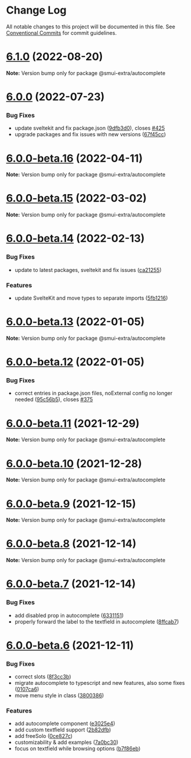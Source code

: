 # Change Log

All notable changes to this project will be documented in this file.
See [Conventional Commits](https://conventionalcommits.org) for commit guidelines.

# [6.1.0](https://github.com/hperrin/svelte-material-ui/compare/v6.0.0...v6.1.0) (2022-08-20)

**Note:** Version bump only for package @smui-extra/autocomplete





# [6.0.0](https://github.com/hperrin/svelte-material-ui/compare/v6.0.0-beta.16...v6.0.0) (2022-07-23)


### Bug Fixes

* update sveltekit and fix package.json ([9dfb3d0](https://github.com/hperrin/svelte-material-ui/commit/9dfb3d03209d62c9a9febf49fff884df3ba96964)), closes [#425](https://github.com/hperrin/svelte-material-ui/issues/425)
* upgrade packages and fix issues with new versions ([67f45cc](https://github.com/hperrin/svelte-material-ui/commit/67f45cc6bd628bd772c8717d20c0699be08e5d0d))





# [6.0.0-beta.16](https://github.com/hperrin/svelte-material-ui/compare/v6.0.0-beta.15...v6.0.0-beta.16) (2022-04-11)

**Note:** Version bump only for package @smui-extra/autocomplete





# [6.0.0-beta.15](https://github.com/hperrin/svelte-material-ui/compare/v6.0.0-beta.14...v6.0.0-beta.15) (2022-03-02)

**Note:** Version bump only for package @smui-extra/autocomplete





# [6.0.0-beta.14](https://github.com/hperrin/svelte-material-ui/compare/v6.0.0-beta.13...v6.0.0-beta.14) (2022-02-13)


### Bug Fixes

* update to latest packages, sveltekit and fix issues ([ca21255](https://github.com/hperrin/svelte-material-ui/commit/ca2125517a399b6cf28bafa3485b7e83ac4c927b))


### Features

* update SvelteKit and move types to separate imports ([5fb1216](https://github.com/hperrin/svelte-material-ui/commit/5fb1216d1182764e688a2f20cb25c2f5d034f0e7))





# [6.0.0-beta.13](https://github.com/hperrin/svelte-material-ui/compare/v6.0.0-beta.12...v6.0.0-beta.13) (2022-01-05)

**Note:** Version bump only for package @smui-extra/autocomplete





# [6.0.0-beta.12](https://github.com/hperrin/svelte-material-ui/compare/v6.0.0-beta.11...v6.0.0-beta.12) (2022-01-05)


### Bug Fixes

* correct entries in package.json files, noExternal config no longer needed ([95c56b5](https://github.com/hperrin/svelte-material-ui/commit/95c56b56b1859f8117ed9f3580a01c13d799499d)), closes [#375](https://github.com/hperrin/svelte-material-ui/issues/375)





# [6.0.0-beta.11](https://github.com/hperrin/svelte-material-ui/compare/v6.0.0-beta.10...v6.0.0-beta.11) (2021-12-29)

**Note:** Version bump only for package @smui-extra/autocomplete





# [6.0.0-beta.10](https://github.com/hperrin/svelte-material-ui/compare/v6.0.0-beta.9...v6.0.0-beta.10) (2021-12-28)

**Note:** Version bump only for package @smui-extra/autocomplete





# [6.0.0-beta.9](https://github.com/hperrin/svelte-material-ui/compare/v6.0.0-beta.8...v6.0.0-beta.9) (2021-12-15)

**Note:** Version bump only for package @smui-extra/autocomplete





# [6.0.0-beta.8](https://github.com/hperrin/svelte-material-ui/compare/v6.0.0-beta.7...v6.0.0-beta.8) (2021-12-14)

**Note:** Version bump only for package @smui-extra/autocomplete





# [6.0.0-beta.7](https://github.com/hperrin/svelte-material-ui/compare/v6.0.0-beta.6...v6.0.0-beta.7) (2021-12-14)


### Bug Fixes

* add disabled prop in autocomplete ([6331151](https://github.com/hperrin/svelte-material-ui/commit/63311517dc3655e5dbd3b99c18d91376bd1b8e3a))
* properly forward the label to the textfield in autocomplete ([8ffcab7](https://github.com/hperrin/svelte-material-ui/commit/8ffcab7671d0cd7f08106970d0875da389fbcd71))





# [6.0.0-beta.6](https://github.com/hperrin/svelte-material-ui/compare/v6.0.0-beta.5...v6.0.0-beta.6) (2021-12-11)


### Bug Fixes

* correct slots ([8f3cc3b](https://github.com/hperrin/svelte-material-ui/commit/8f3cc3b78a6762813354b5d9b691a353275d6373))
* migrate autocomplete to typescript and new features, also some fixes ([0107ca6](https://github.com/hperrin/svelte-material-ui/commit/0107ca6c8a01af66a69db74626e931afd598eff1))
* move menu style in class ([3800386](https://github.com/hperrin/svelte-material-ui/commit/380038654e0f3dee5a0f4e74e06cd0d203050dfa))


### Features

* add autocomplete component ([e3025e4](https://github.com/hperrin/svelte-material-ui/commit/e3025e4f847d07ed72728f4b5fabaac8db07b154))
* add custom textfield support ([2b82dfb](https://github.com/hperrin/svelte-material-ui/commit/2b82dfb613dc47168c9ddda382fde8237f9368d0))
* add freeSolo ([0ce827c](https://github.com/hperrin/svelte-material-ui/commit/0ce827c522235caee9913ed4918e50d5389f79c2))
* customizability & add examples ([7a0bc30](https://github.com/hperrin/svelte-material-ui/commit/7a0bc30f2ab7cfd631c13890b5f74288f5301cb4))
* focus on textfield while browsing options ([b7f86eb](https://github.com/hperrin/svelte-material-ui/commit/b7f86eb26ce6c3b347d8123d7c8334208f48adb6))
